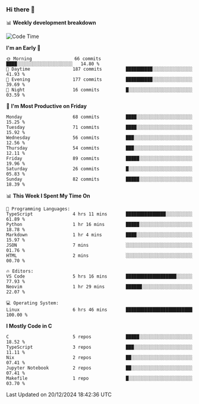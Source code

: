### Hi there 👋

📊 **Weekly development breakdown**
<!--START_SECTION:waka-->
![Code Time](http://img.shields.io/badge/Code%20Time-296%20hrs%2053%20mins-blue)

**I'm an Early 🐤** 

```text
🌞 Morning                66 commits          ████░░░░░░░░░░░░░░░░░░░░░   14.80 % 
🌆 Daytime                187 commits         ██████████░░░░░░░░░░░░░░░   41.93 % 
🌃 Evening                177 commits         ██████████░░░░░░░░░░░░░░░   39.69 % 
🌙 Night                  16 commits          █░░░░░░░░░░░░░░░░░░░░░░░░   03.59 % 
```
📅 **I'm Most Productive on Friday** 

```text
Monday                   68 commits          ████░░░░░░░░░░░░░░░░░░░░░   15.25 % 
Tuesday                  71 commits          ████░░░░░░░░░░░░░░░░░░░░░   15.92 % 
Wednesday                56 commits          ███░░░░░░░░░░░░░░░░░░░░░░   12.56 % 
Thursday                 54 commits          ███░░░░░░░░░░░░░░░░░░░░░░   12.11 % 
Friday                   89 commits          █████░░░░░░░░░░░░░░░░░░░░   19.96 % 
Saturday                 26 commits          █░░░░░░░░░░░░░░░░░░░░░░░░   05.83 % 
Sunday                   82 commits          █████░░░░░░░░░░░░░░░░░░░░   18.39 % 
```


📊 **This Week I Spent My Time On** 

```text
💬 Programming Languages: 
TypeScript               4 hrs 11 mins       ███████████████░░░░░░░░░░   61.89 % 
Python                   1 hr 16 mins        █████░░░░░░░░░░░░░░░░░░░░   18.78 % 
Markdown                 1 hr 4 mins         ████░░░░░░░░░░░░░░░░░░░░░   15.97 % 
JSON                     7 mins              ░░░░░░░░░░░░░░░░░░░░░░░░░   01.76 % 
HTML                     2 mins              ░░░░░░░░░░░░░░░░░░░░░░░░░   00.70 % 

🔥 Editors: 
VS Code                  5 hrs 16 mins       ███████████████████░░░░░░   77.93 % 
Neovim                   1 hr 29 mins        ██████░░░░░░░░░░░░░░░░░░░   22.07 % 

💻 Operating System: 
Linux                    6 hrs 46 mins       █████████████████████████   100.00 % 
```

**I Mostly Code in C** 

```text
C                        5 repos             █████░░░░░░░░░░░░░░░░░░░░   18.52 % 
TypeScript               3 repos             ███░░░░░░░░░░░░░░░░░░░░░░   11.11 % 
Nix                      2 repos             ██░░░░░░░░░░░░░░░░░░░░░░░   07.41 % 
Jupyter Notebook         2 repos             ██░░░░░░░░░░░░░░░░░░░░░░░   07.41 % 
Makefile                 1 repo              █░░░░░░░░░░░░░░░░░░░░░░░░   03.70 % 
```




 Last Updated on 20/12/2024 18:42:36 UTC
<!--END_SECTION:waka-->
<!--
**R-enanVieira/R-enanVieira** is a ✨ _special_ ✨ repository because its `README.md` (this file) appears on your GitHub profile.

Here are some ideas to get you started:

- 🔭 I’m currently working on ...
- 🌱 I’m currently learning ...
- 👯 I’m looking to collaborate on ...
- 🤔 I’m looking for help with ...
- 💬 Ask me about ...
- 📫 How to reach me: ...
- 😄 Pronouns: ...
- ⚡ Fun fact: ...
-->
